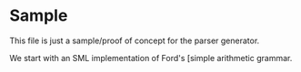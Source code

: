 # Sample

This file is just a sample/proof of concept for the parser generator. 

We start with an SML implementation of Ford's [simple arithmetic grammar.  

